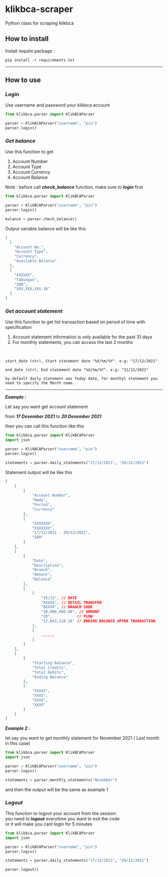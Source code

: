 # klikbca-scraper
Python class for scraping klikbca

## How to install


Install require package :  
```shell
pip install -r requirements.txt 
```
---
## How to use
### ***Login***
Use username and password your klikbca account
```python
from klikbca.parser import KlikBCAParser

parser = KlikBCAParser("username", "pin")
parser.login()
```
### ***Get balance***
Use this function to get
1. Account Number
2. Account Type
3. Account Currency
4. Account Balance 


Note : before call ***check_balance*** function, make sure to ***login*** first
```python
from klikbca.parser import KlikBCAParser

parser = KlikBCAParser("username", "pin")
parser.login()

balance = parser.check_balance()


```

Output variable balance will be like this
```json
[
  [
    "Account No.",
    "Account Type",
    "Currency",
    "Available Balance"
  ],
  [
    "XXXXXX",
    "Tabungan",
    "IDR",
    "XXX,XXX,XXX.18"
  ]
]
```

### ***Get account statement***
Use this function to get list transaction based on period of time
with specification

1. Account statement information is only available for the past 31 days
2. For monthly statements, you can access the last 2 months


<br>

    start_date (str), Start statement date "%d/%m/%Y". e.g: "17/12/2021"

    end_date (str), End statement date "%d/%m/%Y". e.g: "21/12/2021"

    by default daily statement was Today date, for monthyl statement you need to specify the Month name. 


---
***Example :*** 

Let say you want get account statement 

from ***17 Desember 2021*** to ***20 Desember 2021***

then you can call this function like this

```python
from klikbca.parser import KlikBCAParser
import json

parser = KlikBCAParser("username", "pin")
parser.login()

statements = parser.daily_statements("17/12/2021", "20/12/2021")

```

Statement output will be like this

```json
[
    [
        [
            "Account Number",
            "Name",
            "Period",
            "Currency"
        ],
        [
            "XXXXXXX",
            "XXXXXXX",
            "17/12/2021 - 20/12/2021",
            "IDR"
        ]
    ],
    [
        [
            "Date",
            "Description",
            "Branch",
            "Amount",
            "Balance"
        ],
        [
            [
                "15/12", // DATE
                "XXXXX", // DETAIL TRANSFER
                "0XXXX", // BRANCH CODE
                "10,000,000.00", // AMOUNT
                "CR",           // FLOW
                "12,843,128.18" // ENDING BALANCE AFTER TRANSACTION
            ],
            [
                ......
            ]
        ]
    ],
    [
        [
            "Starting Balance",
            "Total Credits",
            "Total Debits",
            "Ending Balance"
        ],
        [
            "XXXXX",
            "XXXX",
            "XXXX",
            "XXXX"
        ]
    ]
]
```


***Example 2 :*** 

let say you want to get monthly statement for November 2021 ( Last month in this case)

```python
from klikbca.parser import KlikBCAParser
import json

parser = KlikBCAParser("username", "pin")
parser.login()

statements = parser.monthly_statements("November")
```

and then the output will be the same as example 1


### ***Logout***
This function to logout your account from the session.<br>
you need to ***logout*** everytime you want to exit the code<br>
or it will make you cant login for 5 minutes

```python
from klikbca.parser import KlikBCAParser
import json

parser = KlikBCAParser("username", "pin")
parser.login()

statements = parser.daily_statements("17/12/2021", "20/12/2021")

parser.logout()
```
